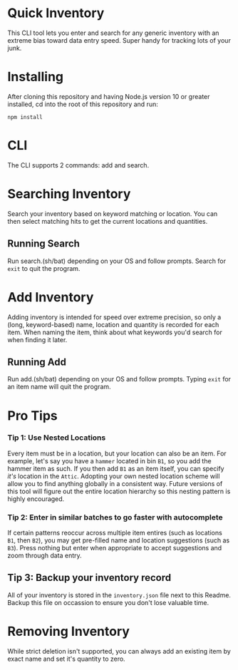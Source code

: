 # Quick Inventory

This CLI tool lets you enter and search for any generic inventory with an extreme bias toward data entry speed.  Super handy for tracking lots of your junk.

# Installing

After cloning this repository and having Node.js version 10 or greater installed, cd into the root of this repository and run:

`npm install`

# CLI

The CLI supports 2 commands: add and search.  

# Searching Inventory

Search your inventory based on keyword matching or location.  You can then select matching hits to get the current locations and quantities.

## Running Search

Run search.(sh/bat) depending on your OS and follow prompts.  Search for `exit` to quit the program.

# Add Inventory

Adding inventory is intended for speed over extreme precision, so only a (long, keyword-based) name, location and quantity is recorded for each item.  When naming the item, think about what keywords you'd search for when finding it later.

## Running Add

Run add.(sh/bat) depending on your OS and follow prompts.  Typing `exit` for an item name will quit the program.

# Pro Tips

### Tip 1: Use Nested Locations

Every item must be in a location, but your location can also be an item.  For example, let's say you have a `hammer` located in bin `B1`, so you add the hammer item as such.  If you then add `B1` as an item itself, you can specify _it's_ location in the `Attic`.  Adopting your own nested location scheme will allow you to find anything globally in a consistent way.  Future versions of this tool will figure out the entire location hierarchy so this nesting pattern is highly encouraged.

### Tip 2: Enter in similar batches to go faster with autocomplete

If certain patterns reoccur across multiple item entires (such as locations `B1`, then `B2`), you may get pre-filled name and location suggestions (such as `B3`).  Press nothing but enter when appropriate to accept suggestions and zoom through data entry.

## Tip 3: Backup your inventory record

All of your inventory is stored in the `inventory.json` file next to this Readme.  Backup this file on occassion to ensure you don't lose valuable time.

# Removing Inventory

While strict deletion isn't supported, you can always add an existing item by exact name and set it's quantity to zero.